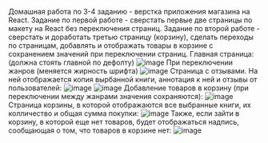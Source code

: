 Домашная работа по 3-4 заданию - верстка приложения магазина на React.
Задание по первой работе - сверстать первые две страницы по макету на React без переключения страниц. 
Задание по второй работе - сверстать и доработать третью страницу (корзину), сделать переходы по страницам, добавлять и отображать товары в корзине с сохранением значений при переключении страниц.
Главная страница: (должна стоять главной по дефолту)
 ![image](https://user-images.githubusercontent.com/111881249/201896346-cbeb4eb8-dd81-4244-8993-f37eceb2f330.png)
При переключении жанров (меняется жирность шрифта)
![image](https://user-images.githubusercontent.com/111881249/201896551-8a5debd3-8fa2-47f7-9645-1bbdbebb5de0.png)
Страница с отзывами. На ней отображается копия вырбанной книги, аннотация к ней и отзывы от пользователей: 
![image](https://user-images.githubusercontent.com/111881249/201896672-37b2ecfb-f61c-4136-9415-af69ee2b3a1c.png)
![image](https://user-images.githubusercontent.com/111881249/201896834-4a4b9f09-cafd-4e45-9efc-243e3e3b3d72.png)
Добавление товаров в корзину (при переключении между жанрами значения сохраняются):
![image](https://user-images.githubusercontent.com/111881249/201896860-7930b778-9b8f-43ab-9adb-ee5f11e63f19.png)
Страница корзины, в которой отображаются все выбранные книги, их колличество  и общая сумма покупки: 
![image](https://user-images.githubusercontent.com/111881249/201897091-e0e2dc18-ba6f-42a5-9e89-5bba347af95d.png)
Также, если зайти в корзину, в которой еще нет товаров, будет отображаться надпись, сообщающая о том, что товаров в корзине нет: 
![image](https://user-images.githubusercontent.com/111881249/204283042-d83792aa-19c4-4f43-b303-94f951ad74c5.png)



